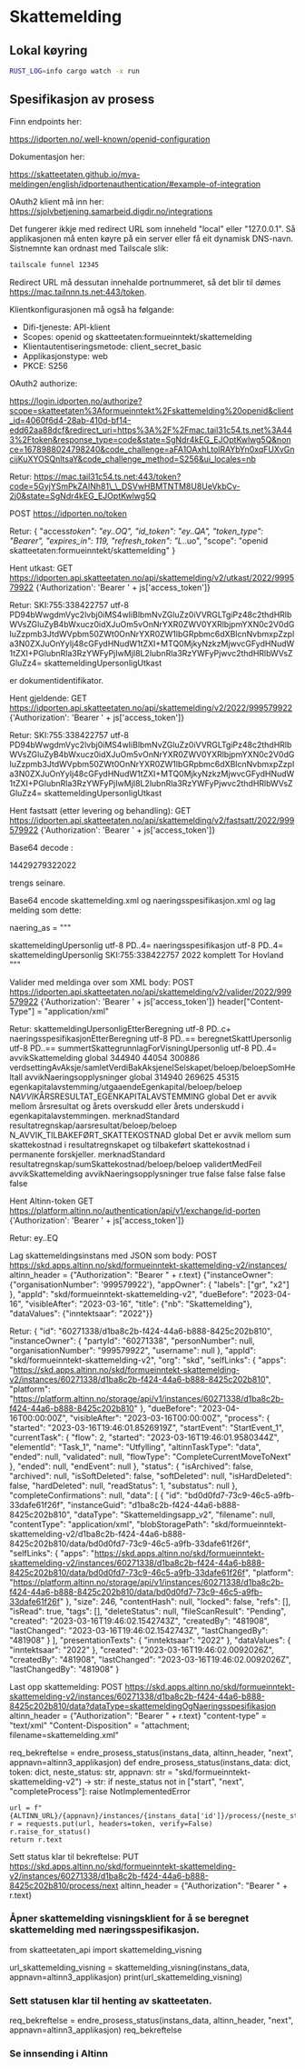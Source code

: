 # Skattemelding

## Lokal køyring

```bash
RUST_LOG=info cargo watch -x run
```

## Spesifikasjon av prosess

Finn endpoints her:

https://idporten.no/.well-known/openid-configuration

Dokumentasjon her:

https://skatteetaten.github.io/mva-meldingen/english/idportenauthentication/#example-of-integration

OAuth2 klient må inn her:
https://sjolvbetjening.samarbeid.digdir.no/integrations

Det fungerer ikkje med redirect URL som inneheld "local" eller "127.0.0.1". Så applikasjonen må enten køyre på ein server eller få eit dynamisk DNS-navn. Sistnemnte kan ordnast med Tailscale slik:

```bash
tailscale funnel 12345
```

Redirect URL må dessutan innehalde portnummeret, så det blir til dømes https://mac.tailnnn.ts.net:443/token.

Klientkonfigurasjonen må også ha følgande:

- Difi-tjeneste: API-klient
- Scopes: openid og skatteetaten:formueinntekt/skattemelding
- Klientautentiseringsmetode: client_secret_basic
- Applikasjonstype: web
- PKCE: S256

OAuth2 authorize:

https://login.idporten.no/authorize?scope=skatteetaten%3Aformueinntekt%2Fskattemelding%20openid&client_id=4060f6d4-28ab-410d-bf14-edd62aa88dcf&redirect_uri=https%3A%2F%2Fmac.tail31c54.ts.net%3A443%2Ftoken&response_type=code&state=SgNdr4kEG_EJOptKwlwg5Q&nonce=1678988024798240&code_challenge=aFA1OAxhLtolRAYbYn0xqFUXvGncijKuXYOSQnltsaY&code_challenge_method=S256&ui_locales=nb

Retur:
https://mac.tail31c54.ts.net:443/token?code=5GyjYSmPkZAINh81\_\_DSVwHBMTNTM8U8UeVkbCv-2j0&state=SgNdr4kEG_EJOptKwlwg5Q

POST https://idporten.no/token

Retur:
{
"access*token": "ey..OQ",
"id_token": "ey..QA",
"token_type": "Bearer",
"expires_in": 119,
"refresh_token": "L*..uo",
"scope": "openid skatteetaten:formueinntekt/skattemelding"
}

Hent utkast:
GET https://idporten.api.skatteetaten.no/api/skattemelding/v2/utkast/2022/999579922
{'Authorization': 'Bearer ' + js['access_token']}

Retur:
<skattemeldingOgNaeringsspesifikasjonforespoerselResponse xmlns="no:skatteetaten:fastsetting:formueinntekt:skattemeldingognaeringsspesifikasjon:forespoersel:response:v2">
<dokumenter>
<skattemeldingdokument>
<id>SKI:755:338422757</id>
<encoding>utf-8</encoding>
<content>PD94bWwgdmVyc2lvbj0iMS4wIiBlbmNvZGluZz0iVVRGLTgiPz48c2thdHRlbWVsZGluZyB4bWxucz0idXJuOm5vOnNrYXR0ZWV0YXRlbjpmYXN0c2V0dGluZzpmb3JtdWVpbm50ZWt0OnNrYXR0ZW1lbGRpbmc6dXBlcnNvbmxpZzpla3N0ZXJuOnYyIj48cGFydHNudW1tZXI+MTQ0MjkyNzkzMjwvcGFydHNudW1tZXI+PGlubnRla3RzYWFyPjIwMjI8L2lubnRla3RzYWFyPjwvc2thdHRlbWVsZGluZz4=</content>
<type>skattemeldingUpersonligUtkast</type>
</skattemeldingdokument>
</dokumenter>
</skattemeldingOgNaeringsspesifikasjonforespoerselResponse>

<id> er dokumentidentifikator.

Hent gjeldende:
GET https://idporten.api.skatteetaten.no/api/skattemelding/v2/2022/999579922
{'Authorization': 'Bearer ' + js['access_token']}

Retur:
<skattemeldingOgNaeringsspesifikasjonforespoerselResponse xmlns="no:skatteetaten:fastsetting:formueinntekt:skattemeldingognaeringsspesifikasjon:forespoersel:response:v2">
<dokumenter>
<skattemeldingdokument>
<id>SKI:755:338422757</id>
<encoding>utf-8</encoding>
<content>PD94bWwgdmVyc2lvbj0iMS4wIiBlbmNvZGluZz0iVVRGLTgiPz48c2thdHRlbWVsZGluZyB4bWxucz0idXJuOm5vOnNrYXR0ZWV0YXRlbjpmYXN0c2V0dGluZzpmb3JtdWVpbm50ZWt0OnNrYXR0ZW1lbGRpbmc6dXBlcnNvbmxpZzpla3N0ZXJuOnYyIj48cGFydHNudW1tZXI+MTQ0MjkyNzkzMjwvcGFydHNudW1tZXI+PGlubnRla3RzYWFyPjIwMjI8L2lubnRla3RzYWFyPjwvc2thdHRlbWVsZGluZz4=</content>
<type>skattemeldingUpersonligUtkast</type>
</skattemeldingdokument>
</dokumenter>
</skattemeldingOgNaeringsspesifikasjonforespoerselResponse>

Hent fastsatt (etter levering og behandling):
GET https://idporten.api.skatteetaten.no/api/skattemelding/v2/fastsatt/2022/999579922
{'Authorization': 'Bearer ' + js['access_token']}

Base64 decode <content>:

<?xml version="1.0" encoding="UTF-8"?><skattemelding xmlns="urn:no:skatteetaten:fastsetting:formueinntekt:skattemelding:upersonlig:ekstern:v2"><partsnummer>1442927932</partsnummer><inntektsaar>2022</inntektsaar></skattemelding>

<partsnummer> trengs seinare.

Base64 encode skattemelding.xml og naeringsspesifikasjon.xml og lag melding som dette:

naering_as = """

<?xml version="1.0" encoding="utf-8" ?>
<skattemeldingOgNaeringsspesifikasjonRequest xmlns="no:skatteetaten:fastsetting:formueinntekt:skattemeldingognaeringsspesifikasjon:request:v2">
    <dokumenter>
        <dokument>
            <type>skattemeldingUpersonlig</type>
            <encoding>utf-8</encoding>
            <content>PD..4=</content>
        </dokument>
        <dokument>
            <type>naeringsspesifikasjon</type>
            <encoding>utf-8</encoding>
            <content>PD..4=</content>
        </dokument>
    </dokumenter>
    <dokumentreferanseTilGjeldendeDokument>
        <dokumenttype>skattemeldingUpersonlig</dokumenttype>
        <dokumentidentifikator>SKI:755:338422757</dokumentidentifikator>
    </dokumentreferanseTilGjeldendeDokument>
    <inntektsaar>2022</inntektsaar>
    <innsendingsinformasjon>
        <innsendingstype>komplett</innsendingstype>
        <opprettetAv>Tor Hovland</opprettetAv>
    </innsendingsinformasjon>
</skattemeldingOgNaeringsspesifikasjonRequest>
"""

Valider med meldinga over som XML body:
POST https://idporten.api.skatteetaten.no/api/skattemelding/v2/valider/2022/999579922
{'Authorization': 'Bearer ' + js['access_token']}
header["Content-Type"] = "application/xml"

Retur:
<skattemeldingOgNaeringsspesifikasjonResponse xmlns="no:skatteetaten:fastsetting:formueinntekt:skattemeldingognaeringsspesifikasjon:response:v2">
<dokumenter>
<dokument>
<type>skattemeldingUpersonligEtterBeregning</type>
<encoding>utf-8</encoding>
<content>PD..c+</content>
</dokument>
<dokument>
<type>naeringsspesifikasjonEtterBeregning</type>
<encoding>utf-8</encoding>
<content>PD..==</content>
</dokument>
<dokument>
<type>beregnetSkattUpersonlig</type>
<encoding>utf-8</encoding>
<content>PD..==</content>
</dokument>
<dokument>
<type>summertSkattegrunnlagForVisningUpersonlig</type>
<encoding>utf-8</encoding>
<content>PD..4=</content>
</dokument>
</dokumenter>
<avvikEtterBeregning>
<avvik>
<avvikstype>avvikSkattemelding</avvikstype>
<forekomstidentifikator>global</forekomstidentifikator>
<mottattVerdi>344940</mottattVerdi>
<beregnetVerdi>44054</beregnetVerdi>
<avvikIVerdi>300886</avvikIVerdi>
<sti>verdsettingAvAksje/samletVerdiBakAksjeneISelskapet/beloep/beloepSomHeltall</sti>
</avvik>
<avvik>
<avvikstype>avvikNaeringsopplysninger</avvikstype>
<forekomstidentifikator>global</forekomstidentifikator>
<mottattVerdi>314940</mottattVerdi>
<beregnetVerdi>269625</beregnetVerdi>
<avvikIVerdi>45315</avvikIVerdi>
<sti>egenkapitalavstemming/utgaaendeEgenkapital/beloep/beloep</sti>
</avvik>
</avvikEtterBeregning>
<veiledningEtterKontroll>
<veiledning>
<veiledningstype>N*AVVIK*ÅRSRESULTAT_EGENKAPITALAVSTEMMING</veiledningstype>
<forekomstidentifikator>global</forekomstidentifikator>
<hjelpetekst>Det er avvik mellom årsresultat og årets overskudd eller årets underskudd i egenkapitalavstemmingen.</hjelpetekst>
<betjeningsstrategi>merknadStandard</betjeningsstrategi>
<sti>resultatregnskap/aarsresultat/beloep/beloep</sti>
</veiledning>
<veiledning>
<veiledningstype>N_AVVIK_TILBAKEFØRT_SKATTEKOSTNAD</veiledningstype>
<forekomstidentifikator>global</forekomstidentifikator>
<hjelpetekst>Det er avvik mellom sum skattekostnad i resultatregnskapet og tilbakeført skattekostnad i permanente forskjeller.</hjelpetekst>
<betjeningsstrategi>merknadStandard</betjeningsstrategi>
<sti>resultatregnskap/sumSkattekostnad/beloep/beloep</sti>
</veiledning>
</veiledningEtterKontroll>
<resultatAvValidering>validertMedFeil</resultatAvValidering>
<aarsakTilValidertMedFeil>avvikSkattemelding</aarsakTilValidertMedFeil>
<aarsakTilValidertMedFeil>avvikNaeringsopplysninger</aarsakTilValidertMedFeil>
<informasjonOmUpersonligSkattesubjekt>
<erFritattForFormuesskatt>true</erFritattForFormuesskatt>
<erOmfattetAvSaerreglerForKraftforetak>false</erOmfattetAvSaerreglerForKraftforetak>
<erOmfattetAvPetroleumsskatteloven>false</erOmfattetAvPetroleumsskatteloven>
<erOmfattetAvRederiskatteordningen>false</erOmfattetAvRederiskatteordningen>
<erOmfattetAvFinansskattPaaLoennOgOverskudd>false</erOmfattetAvFinansskattPaaLoennOgOverskudd>
<harLeveringsfritak>false</harLeveringsfritak>
</informasjonOmUpersonligSkattesubjekt>
</skattemeldingOgNaeringsspesifikasjonResponse>

Hent Altinn-token
GET https://platform.altinn.no/authentication/api/v1/exchange/id-porten
{'Authorization': 'Bearer ' + js['access_token']}

Retur:
ey..EQ

Lag skattemeldingsinstans med JSON som body:
POST https://skd.apps.altinn.no/skd/formueinntekt-skattemelding-v2/instances/
altinn_header = {"Authorization": "Bearer " + r.text}
{"instanceOwner": {"organisationNumber": '999579922'},
"appOwner": {
"labels": ["gr", "x2"]
}, "appId": "skd/formueinntekt-skattemelding-v2", "dueBefore": "2023-04-16", "visibleAfter": "2023-03-16",
"title": {"nb": "Skattemelding"}, "dataValues": {"inntektsaar": "2022"}}

Retur:
{
"id": "60271338/d1ba8c2b-f424-44a6-b888-8425c202b810",
"instanceOwner": {
"partyId": "60271338",
"personNumber": null,
"organisationNumber": "999579922",
"username": null
},
"appId": "skd/formueinntekt-skattemelding-v2",
"org": "skd",
"selfLinks": {
"apps": "https://skd.apps.altinn.no/skd/formueinntekt-skattemelding-v2/instances/60271338/d1ba8c2b-f424-44a6-b888-8425c202b810",
"platform": "https://platform.altinn.no/storage/api/v1/instances/60271338/d1ba8c2b-f424-44a6-b888-8425c202b810"
},
"dueBefore": "2023-04-16T00:00:00Z",
"visibleAfter": "2023-03-16T00:00:00Z",
"process": {
"started": "2023-03-16T19:46:01.8526919Z",
"startEvent": "StartEvent_1",
"currentTask": {
"flow": 2,
"started": "2023-03-16T19:46:01.9580344Z",
"elementId": "Task_1",
"name": "Utfylling",
"altinnTaskType": "data",
"ended": null,
"validated": null,
"flowType": "CompleteCurrentMoveToNext"
},
"ended": null,
"endEvent": null
},
"status": {
"isArchived": false,
"archived": null,
"isSoftDeleted": false,
"softDeleted": null,
"isHardDeleted": false,
"hardDeleted": null,
"readStatus": 1,
"substatus": null
},
"completeConfirmations": null,
"data": [
{
"id": "bd0d0fd7-73c9-46c5-a9fb-33dafe61f26f",
"instanceGuid": "d1ba8c2b-f424-44a6-b888-8425c202b810",
"dataType": "Skattemeldingsapp_v2",
"filename": null,
"contentType": "application/xml",
"blobStoragePath": "skd/formueinntekt-skattemelding-v2/d1ba8c2b-f424-44a6-b888-8425c202b810/data/bd0d0fd7-73c9-46c5-a9fb-33dafe61f26f",
"selfLinks": {
"apps": "https://skd.apps.altinn.no/skd/formueinntekt-skattemelding-v2/instances/60271338/d1ba8c2b-f424-44a6-b888-8425c202b810/data/bd0d0fd7-73c9-46c5-a9fb-33dafe61f26f",
"platform": "https://platform.altinn.no/storage/api/v1/instances/60271338/d1ba8c2b-f424-44a6-b888-8425c202b810/data/bd0d0fd7-73c9-46c5-a9fb-33dafe61f26f"
},
"size": 246,
"contentHash": null,
"locked": false,
"refs": [],
"isRead": true,
"tags": [],
"deleteStatus": null,
"fileScanResult": "Pending",
"created": "2023-03-16T19:46:02.1542743Z",
"createdBy": "481908",
"lastChanged": "2023-03-16T19:46:02.1542743Z",
"lastChangedBy": "481908"
}
],
"presentationTexts": {
"inntektsaar": "2022"
},
"dataValues": {
"inntektsaar": "2022"
},
"created": "2023-03-16T19:46:02.0092026Z",
"createdBy": "481908",
"lastChanged": "2023-03-16T19:46:02.0092026Z",
"lastChangedBy": "481908"
}

Last opp skattemelding:
POST https://skd.apps.altinn.no/skd/formueinntekt-skattemelding-v2/instances/60271338/d1ba8c2b-f424-44a6-b888-8425c202b810/data?dataType=skattemeldingOgNaeringsspesifikasjon
altinn_header = {"Authorization": "Bearer " + r.text}
"content-type" = "text/xml"
"Content-Disposition" = "attachment; filename=skattemelding.xml"

req_bekreftelse = endre_prosess_status(instans_data, altinn_header, "next", appnavn=altinn3_applikasjon)
def endre_prosess_status(instans_data: dict, token: dict, neste_status: str,
appnavn: str = "skd/formueinntekt-skattemelding-v2") -> str:
if neste_status not in ["start", "next", "completeProcess"]:
raise NotImplementedError

    url = f"{ALTINN_URL}/{appnavn}/instances/{instans_data['id']}/process/{neste_status}"
    r = requests.put(url, headers=token, verify=False)
    r.raise_for_status()
    return r.text

Sett status klar til bekreftelse:
PUT https://skd.apps.altinn.no/skd/formueinntekt-skattemelding-v2/instances/60271338/d1ba8c2b-f424-44a6-b888-8425c202b810/process/next
altinn_header = {"Authorization": "Bearer " + r.text}

### Åpner skattemelding visningsklient for å se beregnet skattemelding med næringsspesifikasjon.

from skatteetaten_api import skattemelding_visning

url_skattemelding_visning = skattemelding_visning(instans_data, appnavn=altinn3_applikasjon)
print(url_skattemelding_visning)

### Sett statusen klar til henting av skatteetaten.

req_bekreftelse = endre_prosess_status(instans_data, altinn_header, "next", appnavn=altinn3_applikasjon)
req_bekreftelse

### Se innsending i Altinn
